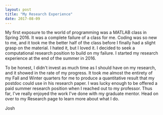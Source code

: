 ```yaml
---
layout: post
title: "My Research Experience"
date: 2017-08-09
---
```


My first exposure to the world of programming was a MATLAB class in Spring 2016. It was a complete failure of a class for me. Coding was so new to me, and it took me the better half of the class before I finally had a slight grasp on the material. I hated it, but I loved it. I decided to seek a computational research position to build on my failure. I started my research experience at the end of the summer in 2016. 

  To be honest, I didn't invest as much time as I should have on my research, and it showed in the rate of my progress. It took me almost the entirety of my Fall and Winter quarters for me to produce a quantitative result that my postdoc could use in his research paper. I was lucky enough to  be offered a paid summer research position when I reached out to my professor. Thus far, I've really enjoyed the work I've done with my graduate mentor. Head on over to my Research page to learn more about what I do. 



Josh
